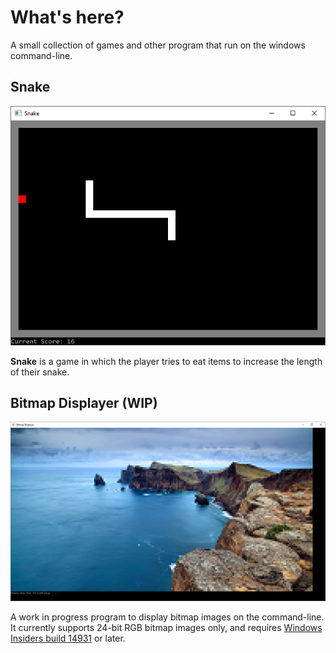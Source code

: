 # What's here?
A small collection of games and other program that run on the windows command-line.

## Snake
![Snake](/Screenshots/Snake1.png?raw=true "Screenshot")

**Snake** is a game in which the player tries to eat items to increase the length of their snake.

## Bitmap Displayer (WIP)
![Bitmap Displayer](/Screenshots/BitmapDisplayer1.png?raw=true "Screenshot")

A work in progress program to display bitmap images on the command-line. 
It currently supports 24-bit RGB bitmap images only, and requires 
[Windows Insiders build 14931](https://blogs.msdn.microsoft.com/commandline/2016/09/22/24-bit-color-in-the-windows-console/)
or later.
